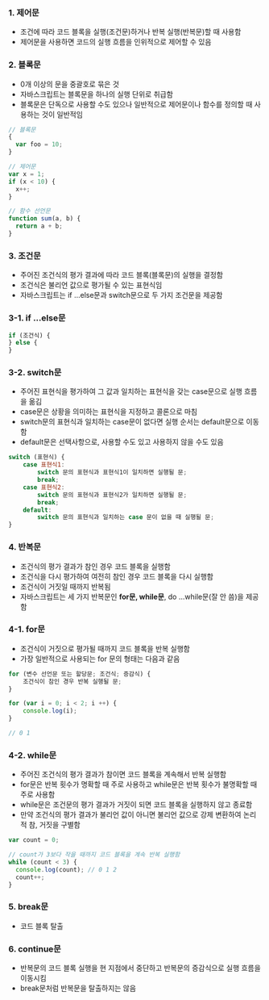 ### 1. 제어문

- 조건에 따라 코드 블록을 실행(조건문)하거나 반복 실행(반복문)할 때 사용함
- 제어문을 사용하면 코드의 실행 흐름을 인위적으로 제어할 수 있음

### 2. 블록문

- 0개 이상의 문을 중괄호로 묶은 것
- 자바스크립트는 블록문을 하나의 실행 단위로 취급함
- 블록문은 단독으로 사용할 수도 있으나 일반적으로 제어문이나 함수를 정의할 때 사용하는 것이 일반적임

```jsx
// 블록문
{
  var foo = 10;
}

// 제어문
var x = 1;
if (x < 10) {
  x++;
}

// 함수 선언문
function sum(a, b) {
  return a + b;
}
```

### 3. 조건문

- 주어진 조건식의 평가 결과에 따라 코드 블록(블록문)의 실행을 결정함
- 조건식은 불리언 값으로 평가될 수 있는 표현식임
- 자바스크립트는 if …else문과 switch문으로 두 가지 조건문을 제공함

### 3-1. if …else문

```jsx
if (조건식) {
} else {
}
```

### 3-2. switch문

- 주어진 표현식을 평가하여 그 값과 일치하는 표현식을 갖는 case문으로 실행 흐름을 옮김
- case문은 상황을 의미하는 표현식을 지정하고 콜론으로 마침
- switch문의 표현식과 일치하는 case문이 없다면 실행 순서는 default문으로 이동함
- default문은 선택사항으로, 사용할 수도 있고 사용하지 않을 수도 있음

```jsx
switch (표현식) {
	case 표현식1:
		switch 문의 표현식과 표현식1이 일치하면 실행될 문;
		break;
	case 표현식2:
		switch 문의 표현식과 표현식2가 일치하면 실행될 문;
		break;
	default:
		switch 문의 표현식과 일치하는 case 문이 없을 때 실행될 문;
}
```

### 4. 반복문

- 조건식의 평가 결과가 참인 경우 코드 블록을 실행함
- 조건식을 다시 평가하여 여전히 참인 경우 코드 블록을 다시 실행함
- 조건식이 거짓일 때까지 반복됨
- 자바스크립트는 세 가지 반복문인 **for문, while문**, do …while문(잘 안 씀)을 제공함

### 4-1. for문

- 조건식이 거짓으로 평가될 때까지 코드 블록을 반복 실행함
- 가장 일반적으로 사용되는 for 문의 형태는 다음과 같음

```jsx
for (변수 선언문 또는 할당문; 조건식; 증감식) {
	조건식이 참인 경우 반복 실행될 문;
}

for (var i = 0; i < 2; i ++) {
	console.log(i);
}

// 0 1
```

### 4-2. while문

- 주어진 조건식의 평가 결과가 참이면 코드 블록을 계속해서 반복 실행함
- for문은 반복 횟수가 명확할 때 주로 사용하고 while문은 반복 횟수가 불명확할 때 주로 사용함
- while문은 조건문의 평가 결과가 거짓이 되면 코드 블록을 실행하지 않고 종료함
- 만약 조건식의 평가 결과가 불리언 값이 아니면 불리언 값으로 강제 변환하여 논리적 참, 거짓을 구별함

```jsx
var count = 0;

// count가 3보다 작을 때까지 코드 블록을 계속 반복 실행함
while (count < 3) {
  console.log(count); // 0 1 2
  count++;
}
```

### 5. break문

- 코드 블록 탈출

### 6. continue문

- 반복문의 코드 블록 실행을 현 지점에서 중단하고 반복문의 증감식으로 실행 흐름을 이동시킴
- break문처럼 반복문을 탈출하지는 않음
